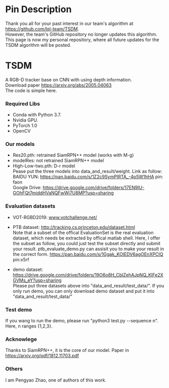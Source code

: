 # Pin Description
Thank you all for your past interest in our team's algorithm at https://github.com/lql-team/TSDM.  
However, the team's GitHub repository no longer updates this algorithm.  
This page is now my personal repository, where all future updates for the TSDM algorithm will be posted.

# TSDM
A RGB-D tracker base on CNN with using depth information.  
Download paper https://arxiv.org/abs/2005.04063  
The code is simple here.

### Required Libs
* Conda with Python 3.7.
* Nvidia GPU.
* PyTorch 1.0
* OpenCV

### Our models
* Res20.pth: retrained SiamRPN++ model (works with M-g)
* modelRes: not retrained SiamRPN++ model
* High-Low-two.pth: D-r model  
Pease put the three models into data_and_result/weight. Link as follow:  
BAIDU YUN:    https://pan.baidu.com/s/1Z2c9SymPIRTA_-4p5W1hHA     pin: faon  
Google Drive: https://drive.google.com/drive/folders/17EN9IU-GOhFQt7middHVaNQFwWj7U8MP?usp=sharing  

### Evaluation datasets
* VOT-RGBD2019: www.votchallenge.net/
* PTB dataset:  http://tracking.cs.princeton.edu/dataset.html  
Note that a subset of the offical EvaluationSet is the real evaluation dataset, which needs be extracted by offical matlab shell. Here, I offer the subset as follow, you could just test the subset directly and submit your result. ptb_evaluate_demo.py can assisit you to make your result in the correct form.
https://pan.baidu.com/s/1Ggak_KOlEDV6agOEnXPCIQ      pin:x5rf
  
* demo dataset: https://drive.google.com/drive/folders/19O6o8H_CblZehAJpNQ_KIFe2XGVMs_eY?usp=sharing  
Please put three datasets above into "data_and_result/test_data/". If you only run demo, you can only download demo dataset and put it into "data_and_result/test_data/"


### Test demo
If you wang to run the demo, please run "python3 test.py --sequence n". Here, n ranges {1,2,3}.

### Acknowlege
Thanks to SiamRPN++, it is the core of our model. Paper in https://arxiv.org/pdf/1812.11703.pdf


### Others
I am Pengyao Zhao, one of authors of this work.
